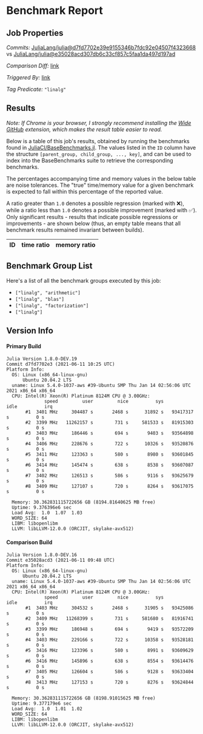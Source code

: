 # Benchmark Report

## Job Properties

*Commits:* [JuliaLang/julia@d7fd7702e39e9155346b7fdc92e04507f4323668](https://github.com/JuliaLang/julia/commit/d7fd7702e39e9155346b7fdc92e04507f4323668) vs [JuliaLang/julia@e35028acd307db6c33cf857c5faa1da497d197ad](https://github.com/JuliaLang/julia/commit/e35028acd307db6c33cf857c5faa1da497d197ad)

*Comparison Diff:* [link](https://github.com/JuliaLang/julia/compare/e35028acd307db6c33cf857c5faa1da497d197ad..d7fd7702e39e9155346b7fdc92e04507f4323668)

*Triggered By:* [link](https://github.com/JuliaLang/julia/pull/41188#issuecomment-859482145)

*Tag Predicate:* `"linalg"`

## Results

*Note: If Chrome is your browser, I strongly recommend installing the [Wide GitHub](https://chrome.google.com/webstore/detail/wide-github/kaalofacklcidaampbokdplbklpeldpj?hl=en)
extension, which makes the result table easier to read.*

Below is a table of this job's results, obtained by running the benchmarks found in
[JuliaCI/BaseBenchmarks.jl](https://github.com/JuliaCI/BaseBenchmarks.jl). The values
listed in the `ID` column have the structure `[parent_group, child_group, ..., key]`,
and can be used to index into the BaseBenchmarks suite to retrieve the corresponding
benchmarks.

The percentages accompanying time and memory values in the below table are noise tolerances. The "true"
time/memory value for a given benchmark is expected to fall within this percentage of the reported value.

A ratio greater than `1.0` denotes a possible regression (marked with :x:), while a ratio less
than `1.0` denotes a possible improvement (marked with :white_check_mark:). Only significant results - results
that indicate possible regressions or improvements - are shown below (thus, an empty table means that all
benchmark results remained invariant between builds).

| ID | time ratio | memory ratio |
|----|------------|--------------|

## Benchmark Group List

Here's a list of all the benchmark groups executed by this job:

- `["linalg", "arithmetic"]`
- `["linalg", "blas"]`
- `["linalg", "factorization"]`
- `["linalg"]`

## Version Info

#### Primary Build

```
Julia Version 1.8.0-DEV.19
Commit d7fd7702e3 (2021-06-11 10:25 UTC)
Platform Info:
  OS: Linux (x86_64-linux-gnu)
      Ubuntu 20.04.2 LTS
  uname: Linux 5.4.0-1037-aws #39-Ubuntu SMP Thu Jan 14 02:56:06 UTC 2021 x86_64 x86_64
  CPU: Intel(R) Xeon(R) Platinum 8124M CPU @ 3.00GHz: 
              speed         user         nice          sys         idle          irq
       #1  3401 MHz     304487 s       2468 s      31892 s   93417317 s          0 s
       #2  3399 MHz   11262157 s        731 s     581533 s   81915303 s          0 s
       #3  3403 MHz     186446 s        694 s       9403 s   93564898 s          0 s
       #4  3406 MHz     228676 s        722 s      10326 s   93520876 s          0 s
       #5  3411 MHz     123363 s        580 s       8980 s   93601845 s          0 s
       #6  3414 MHz     145474 s        638 s       8538 s   93607087 s          0 s
       #7  3402 MHz     126513 s        586 s       9116 s   93625679 s          0 s
       #8  3409 MHz     127107 s        720 s       8264 s   93617075 s          0 s
       
  Memory: 30.362831115722656 GB (8194.81640625 MB free)
  Uptime: 9.376396e6 sec
  Load Avg:  1.0  1.07  1.03
  WORD_SIZE: 64
  LIBM: libopenlibm
  LLVM: libLLVM-12.0.0 (ORCJIT, skylake-avx512)

```

#### Comparison Build

```
Julia Version 1.8.0-DEV.16
Commit e35028acd3 (2021-06-11 09:48 UTC)
Platform Info:
  OS: Linux (x86_64-linux-gnu)
      Ubuntu 20.04.2 LTS
  uname: Linux 5.4.0-1037-aws #39-Ubuntu SMP Thu Jan 14 02:56:06 UTC 2021 x86_64 x86_64
  CPU: Intel(R) Xeon(R) Platinum 8124M CPU @ 3.00GHz: 
              speed         user         nice          sys         idle          irq
       #1  3403 MHz     304532 s       2468 s      31905 s   93425086 s          0 s
       #2  3409 MHz   11268399 s        731 s     581680 s   81916741 s          0 s
       #3  3399 MHz     186948 s        694 s       9419 s   93572209 s          0 s
       #4  3403 MHz     229166 s        722 s      10358 s   93528181 s          0 s
       #5  3416 MHz     123396 s        580 s       8991 s   93609629 s          0 s
       #6  3416 MHz     145896 s        638 s       8554 s   93614476 s          0 s
       #7  3405 MHz     126604 s        586 s       9128 s   93633404 s          0 s
       #8  3413 MHz     127153 s        720 s       8276 s   93624844 s          0 s
       
  Memory: 30.362831115722656 GB (8198.91015625 MB free)
  Uptime: 9.377179e6 sec
  Load Avg:  1.0  1.01  1.02
  WORD_SIZE: 64
  LIBM: libopenlibm
  LLVM: libLLVM-12.0.0 (ORCJIT, skylake-avx512)

```
